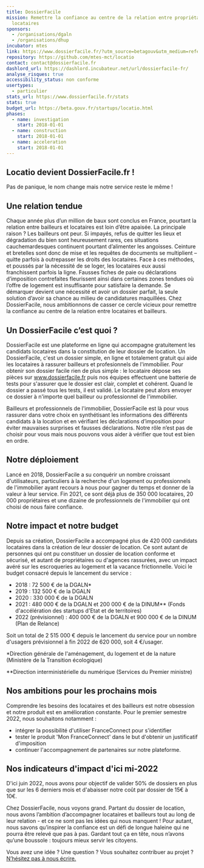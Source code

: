 ```yaml
---
title: DossierFacile
mission: Remettre la confiance au centre de la relation entre propriétaires et
  locataires
sponsors:
  - /organisations/dgaln
  - /organisations/dhup
incubator: mtes
link: https://www.dossierfacile.fr/?utm_source=betagouv&utm_medium=referral&utm_campaign=fiche_betagouv
repository: https://github.com/mtes-mct/locatio
contact: contact@dossierfacile.fr
dashlord_url: https://dashlord.incubateur.net/url/dossierfacile-fr/
analyse_risques: true
accessibility_status: non conforme
usertypes:
  - particulier
stats_url: https://www.dossierfacile.fr/stats
stats: true
budget_url: https://beta.gouv.fr/startups/locatio.html
phases:
  - name: investigation
    start: 2018-01-01
  - name: construction
    start: 2018-01-01
  - name: acceleration
    start: 2018-01-01
---
```

## Locatio devient DossierFacile.fr !

Pas de panique, le nom change mais notre service reste le même !

## Une relation tendue

Chaque année plus d’un million de baux sont conclus en France, pourtant la relation entre bailleurs et locataires est loin d’être apaisée. La principale raison ? Les bailleurs ont peur. Si impayés, refus de quitter les lieux et dégradation du bien sont heureusement rares, ces situations cauchemardesques continuent pourtant d’alimenter les angoisses. Ceinture et bretelles sont donc de mise et les requêtes de documents se multiplient – quitte parfois à outrepasser les droits des locataires.
Face à ces méthodes, et poussés par la nécessité de se loger, les locataires eux aussi franchissent parfois la ligne. Fausses fiches de paie ou déclarations d’imposition contrefaites fleurissent ainsi dans certaines zones tendues où l’offre de logement est insuffisante pour satisfaire la demande. Se démarquer devient une nécessité et avoir un dossier parfait, la seule solution d’avoir sa chance au milieu de candidatures maquillées.
Chez DossierFacile, nous ambitionnons de casser ce cercle vicieux pour remettre la confiance au centre de la relation entre locataires et bailleurs.

## Un DossierFacile c’est quoi ?

DossierFacile est une plateforme en ligne qui accompagne gratuitement les candidats locataires dans la constitution de leur dossier de location. 
Un DossierFacile, c'est un dossier simple, en ligne et totalement gratuit qui aide les locataires à rassurer bailleurs et profesionnels de l'immobilier. Pour obtenir son dossier facile rien de plus simple : le locataire dépose ses pièces sur <a href="https://locataire.dossierfacile.fr/login?utm_source=betagouv">www.dossierfacile.fr</a> puis nos équipes effectuent une batterie de tests pour s'assurer que le dossier est clair, complet et cohérent. Quand le dossier a passé tous les tests, il est validé. Le locataire peut alors envoyer ce dossier à n'importe quel bailleur ou professionnel de l'immobilier.

Bailleurs et professionnels de l'immobilier, DossierFacile est là pour vous rassurer dans votre choix en synthétisant les informations des différents candidats à la location et en vérifiant les déclarations d’imposition pour éviter mauvaises surprises et fausses déclarations. Notre rôle n’est pas de choisir pour vous mais nous pouvons vous aider à vérifier que tout est bien en ordre.

## Notre déploiement

Lancé en 2018, DossierFacile a su conquérir un nombre croissant d'utilisateurs, particuliers à la recherche d'un logement ou professionnels de l'immobilier ayant recours à nous pour gagner du temps et donner de la valeur à leur service. Fin 2021, ce sont déjà plus de 350 000 locataires, 20 000 propriétaires et une dizaine de professionnels de l'immobilier qui ont choisi de nous faire confiance. 

## Notre impact et notre budget
Depuis sa création, DossierFacile a accompagné plus de 420 000 candidats locataires dans la création de leur dossier de location. Ce sont autant de personnes qui ont pu constituer un dossier de location conforme et sécurisé, et autant de propriétaires ou d'agences rassurées, avec un impact avéré sur les escroqueries au logement et la vacance frictionnelle.
Voici le budget consacré depuis le lancement du service :
- 2018 : 72 500 € de la DGALN*
- 2019 : 132 500 € de la DGALN
- 2020 : 330 000 € de la DGALN
- 2021 : 480 000 € de la DGALN et 200 000 € de la DINUM** (Fonds d'accélération des startups d'Etat et de territoires)
- 2022 (prévisionnel) : 400 000 € de la DGALN et 900 000 € de la DINUM (Plan de Relance)

Soit un total de 2 515 000 € depuis le lancement du service pour un nombre d'usagers prévisionnel à fin 2022 de 620 000, soit 4 €/usager.

\*Direction générale de l'aménagement, du logement et de la nature (Ministère de la Transition écologique)

\**Direction interministérielle du numérique (Services du Premier ministre)

## Nos ambitions pour les prochains mois

Comprendre les besoins des locataires et des bailleurs est notre obsession et notre produit est en amélioration constante. 
Pour le premier semestre 2022, nous souhaitons notamment :
- intégrer la possibilité d'utiliser FranceConnect pour s'identifier
- tester le produit 'Mon FranceConnect' dans le but d'obtenir un justificatif d'imposition
- continuer l'accompagnement de partenaires sur notre plateforme.

## Nos indicateurs d'impact d'ici mi-2022

D'ici juin 2022, nous avons pour objectif de valider 50% de dossiers en plus que sur les 6 derniers mois et d'abaisser notre coût par dossier de 15€ à 10€.


Chez DossierFacile, nous voyons grand. Partant du dossier de location, nous avons l’ambition d’accompagner locataires et bailleurs tout au long de leur relation - et ce ne sont pas les idées qui nous manquent ! Pour autant, nous savons qu’inspirer la confiance est un défi de longue haleine qui ne pourra être relevé que pas à pas. Gardant tout ça en tête, nous n’avons qu’une boussole : toujours mieux servir les citoyens.

Vous avez une idée ? Une question ? Vous souhaitez contribuer au projet ? <a href="mailto:contact@dossierfacile.fr">N’hésitez pas à nous écrire.</a>
